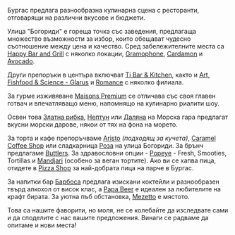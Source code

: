 Бургас предлага разнообразна кулинарна сцена с ресторанти, отговарящи на различни вкусове и бюджети.

Улица "Богориди" е гореща точка със заведения, предлагаща множество възможности за избор, които обещават чудесно съотношение между цена и качество. Сред забележителните места са <a target="_blank" href="https://happy.bg/restaurants/5/happy-tsentar-burgas">Happy Bar and Grill</a> с няколко локации, <a target="_blank" href="https://restaurantgramophone.com/">Gramophone</a>, <a href="https://www.tripadvisor.com/Restaurant_Review-g635766-d14826710-Reviews-Cardamon-Burgas_Burgas_Province.html" target="_blank">Cardamon</a> и <a href="https://avocado-bg.com/" target="_blank">Avocado</a>.

Други препоръки в центъра включват <a href="https://ti-bar.com/bg/" target="_blank">Ti Bar & Kitchen</a>, както и <a href="https://www.facebook.com/artfishfoodscience/" target="_blank">Art, Fishfood & Science - Glarus</a> и <a href="https://www.pizza-romance.com/" target="_blank">Romance</a> с няколко филиала.

За гурме изживяване <a href="https://maisonspremium.bg/burgas/" target="_blank">Maisons Premium</a> се отличава със своя главен готвач и впечатляващо меню, напомнящо на кулинарно риалити шоу.

Освен това <a href="https://www.facebook.com/restaurant.zlatnaribka/?locale=bg_BG" target="_blank">Златна рибка</a>, <a href="https://www.neptunburgas.com/bg/" target="_blank">Нептун</a> или <a href="https://dalianaburgas.com/bg/restaurant/dalyan-razstoyanie" target="_blank">Даляна</a> на Морска гара предлагат вкусни морски дарове, някои от тях на фона на морето.

За торта и кафе препоръчваме <a href="https://www.tripadvisor.com/Restaurant_Review-g635766-d25004481-Reviews-Aristo_Coffee_Kitchen-Burgas_Burgas_Province.html">Aristo</a> _(подходящ за кучета)_, <a href="https://www.facebook.com/caramelcoffeshop/" target="_blank">Caramel Coffee Shop</a> или сладкарница <a href="https://shop.veriga-roza.com/index.php?controller=stores" target="_blank">Роза</a> на улица Богориди. За брънч предлагаме <a href="https://www.facebook.com/ButlersCoffeeKitchen/" target="_blank">Buttlers</a>. За здравословни опции - <a href="https://www.facebook.com/popeyeburgas/" target="_blank">Popeye</a> - Fresh, Smooties, Tortillas и <a href="https://manjarikitchen.com/">Mandjari</a> (особено за веган тортите). Ако ви се хапва пица, отидете в <a href="https://www.facebook.com/PizzaShop.bg/?locale=bg_BG">Pizza Shop</a> за най-добрата пица на парче в Бургас.

За напитки бар <a href="https://www.facebook.com/barbossaburgas/" target="_blank">Барбоса</a> предлага изискани коктейли и разнообразен твърд алкохол от висок клас, а <a href="https://www.facebook.com/papacraftbeer/" target="_blank">Papa Beer</a> е идеален за любителите на крафт бирата. За уютна пъб обстановка, <a href="https://www.tripadvisor.com/Restaurant_Review-g635766-d10279789-Reviews-Mezetto_Beer_Wine-Burgas_Burgas_Province.html" target="_blank">Mezetto</a> е мястото.

Това са нашите фаворити, но моля, не се колебайте да изследвате сами и да споделите с нас вашите предложения. Винаги се радваме да опитаме и нови места!
